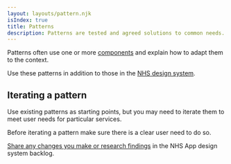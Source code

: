 ```yaml
---
layout: layouts/pattern.njk
isIndex: true
title: Patterns
description: Patterns are tested and agreed solutions to common needs.
---
```


Patterns often use one or more [components](/components/) and explain how to adapt them to the context.

Use these patterns in addition to those in the [NHS design system](https://service-manual.nhs.uk/design-system).

## Iterating a pattern

Use existing patterns as starting points, but you may need to iterate them to meet user needs for particular services.

Before iterating a pattern make sure there is a clear user need to do so.

[Share any changes you make or research findings](/community/share-findings/) in the NHS App design system backlog.
